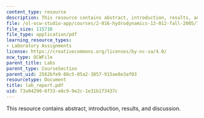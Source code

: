 ```yaml
---
content_type: resource
description: This resource contains abstract, introduction, results, and discussion.
file: /ol-ocw-studio-app/courses/2-016-hydrodynamics-13-012-fall-2005/73a942906f33e6c99e2c1e31b173437c_lab_report.pdf
file_size: 115716
file_type: application/pdf
learning_resource_types:
- Laboratory Assignments
license: https://creativecommons.org/licenses/by-nc-sa/4.0/
ocw_type: OCWFile
parent_title: Labs
parent_type: CourseSection
parent_uid: 2562bfe9-88c5-05a2-3857-915ae8e3af03
resourcetype: Document
title: lab_report.pdf
uid: 73a94290-6f33-e6c9-9e2c-1e31b173437c
---
```

This resource contains abstract, introduction, results, and discussion.